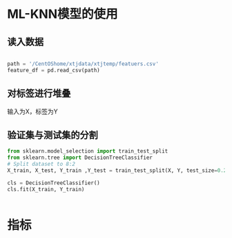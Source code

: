 # ML-KNN模型的使用
## 读入数据
```python

path = '/CentOShome/xtjdata/xtjtemp/featuers.csv'
feature_df = pd.read_csv(path)

```

## 对标签进行堆叠

输入为X，标签为Y


## 验证集与测试集的分割

```python
from sklearn.model_selection import train_test_split
from sklearn.tree import DecisionTreeClassifier
# Split dataset to 8:2
X_train, X_test, Y_train ,Y_test = train_test_split(X, Y, test_size=0.2)

cls = DecisionTreeClassifier()
cls.fit(X_train, Y_train)



```
# 指标

```python



```
